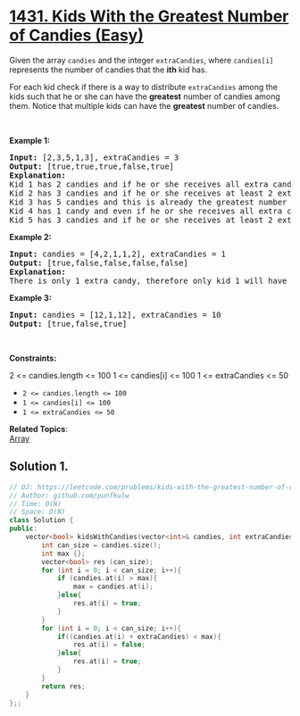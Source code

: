 # [1431. Kids With the Greatest Number of Candies (Easy)](https://leetcode.com/problems/kids-with-the-greatest-number-of-candies/)

<p>Given the array <code>candies</code> and the integer <code>extraCandies</code>, where <code>candies[i]</code> represents the number of candies that the <b>ith</b> kid has.</p>

<p>For each kid check if there is a way to distribute <code>extraCandies</code> among the kids such that he or she can have the <b>greatest</b> number 
  of candies among them. Notice that multiple kids can have the <b>greatest</b> number of candies.</p>


<p>&nbsp;</p>
<p><strong>Example 1:</strong></p>

<pre><strong>Input:</strong> [2,3,5,1,3], extraCandies = 3
<strong>Output:</strong> [true,true,true,false,true] 
<strong>Explanation:</strong> 
Kid 1 has 2 candies and if he or she receives all extra candies (3) will have 5 candies --- the greatest number of candies among the kids. 
Kid 2 has 3 candies and if he or she receives at least 2 extra candies will have the greatest number of candies among the kids. 
Kid 3 has 5 candies and this is already the greatest number of candies among the kids. 
Kid 4 has 1 candy and even if he or she receives all extra candies will only have 4 candies. 
Kid 5 has 3 candies and if he or she receives at least 2 extra candies will have the greatest number of candies among the kids. 
</pre>

<p><strong>Example 2:</strong></p>

<pre><strong>Input:</strong> candies = [4,2,1,1,2], extraCandies = 1
<strong>Output:</strong> [true,false,false,false,false] 
<strong>Explanation:</strong> 
There is only 1 extra candy, therefore only kid 1 will have the greatest number of candies among the kids regardless of who takes the extra candy.
</pre>

<p><strong>Example 3:</strong></p>

<pre><strong>Input:</strong> candies = [12,1,12], extraCandies = 10
<strong>Output:</strong> [true,false,true]
</pre>

<p>&nbsp;</p>
<p><strong>Constraints:</strong></p>


2 <= candies.length <= 100
1 <= candies[i] <= 100
1 <= extraCandies <= 50


<ul>
	<li><code>2 &lt;= candies.length &lt;= 100</code></li>
	<li><code>1 &lt;= candies[i] &lt;= 100</code></li>
	<li><code>1 &lt;= extraCandies &lt;= 50</code></li>
</ul>


**Related Topics**:  
[Array](https://leetcode.com/tag/array/)

## Solution 1.

```cpp
// OJ: https://leetcode.com/problems/kids-with-the-greatest-number-of-candies/
// Author: github.com/punfkulw
// Time: O(N)
// Space: O(N)
class Solution {
public:
    vector<bool> kidsWithCandies(vector<int>& candies, int extraCandies) {
        int can_size = candies.size();
        int max {};
        vector<bool> res (can_size);
        for (int i = 0; i < can_size; i++){
            if (candies.at(i) > max){
                max = candies.at(i);
            }else{
                res.at(i) = true;
            }
        }
        for (int i = 0; i < can_size; i++){
            if((candies.at(i) + extraCandies) < max){
                res.at(i) = false;
            }else{
                res.at(i) = true;
            }
        }
        return res;
    }
};;
```
